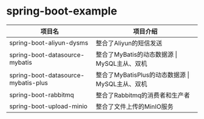# spring-boot-example

| 项目名                              | 项目介绍                                         |
| ----------------------------------- | ------------------------------------------------ |
| spring-boot-aliyun-dysms            | 整合了Aliyun的短信发送                        |
| spring-boot-datasource-mybatis      | 整合了MyBatis的动态数据源 \| MySQL主从、双机     |
| spring-boot-datasource-mybatis-plus | 整合了MyBatisPlus的动态数据源 \| MySQL主从、双机 |
| spring-boot-rabbitmq                | 整合了Rabbitmq的消费者和生产者                   |
| spring-boot-upload-minio            | 整合了文件上传的MinIO服务                        |

